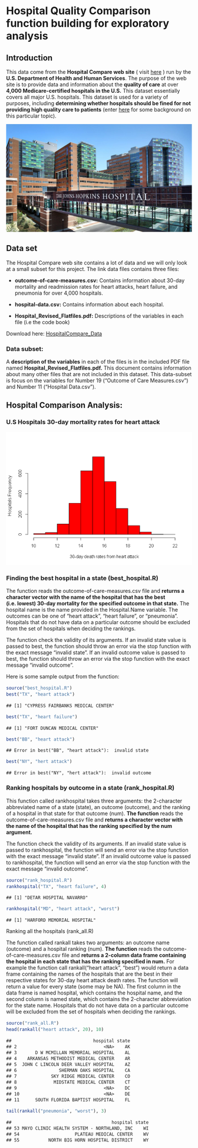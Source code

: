 Hospital Quality Comparison function building for exploratory analysis
================

## Introduction

This data come from the **Hospital Compare web site** ( visit
[here](http://hospitalcompare.hhs.gov) ) run by the **U.S. Department of
Health and Human Services**. The purpose of the web site is to provide
data and information about the **quality of care** at over **4,000
Medicare-certified hospitals in the U.S.** This dataset essentially
covers all major U.S. hospitals. This dataset is used for a variety of
purposes, including **determining whether hospitals should be fined for
not providing high quality care to patients** (enter
[here](http://goo.gl/jAXFX) for some background on this particular
topic).

<img src="hospital_img.jpg" width="800px" />

## Data set

The Hospital Compare web site contains a lot of data and we will only
look at a small subset for this project. The link data files contains
three files:

  - **outcome-of-care-measures.csv:** Contains information about 30-day
    mortality and readmission rates for heart attacks, heart failure,
    and pneumonia for over 4,000 hospitals.

  - **hospital-data.csv:** Contains information about each hospital.

  - **Hospital\_Revised\_Flatfiles.pdf:** Descriptions of the variables
    in each file (i.e the code book)

Download here:
[HospitalCompare\_Data](https://d396qusza40orc.cloudfront.net/rprog%2Fdata%2FProgAssignment3-data.zip)

### Data subset:

A **description of the variables** in each of the files is in the
included PDF file named **Hospital\_Revised\_Flatfiles.pdf.** This
document contains information about many other files that are not
included in this dataset. This data-subset is focus on the variables for
Number 19 (“Outcome of Care Measures.csv”) and Number 11 (“Hospital
Data.csv”).

## Hospital Comparison Analysis:

### U.S Hospitals 30-day mortality rates for heart attack

![](README_files/figure-gfm/unnamed-chunk-2-1.png)<!-- -->

### Finding the best hospital in a state (best\_hospital.R)

The function reads the outcome-of-care-measures.csv file and **returns a
character vector with the name of the hospital that has the best
(i.e. lowest) 30-day mortality for the specified outcome in that
state.** The hospital name is the name provided in the Hospital.Name
variable. The outcomes can be one of “heart attack”, “heart failure”, or
“pneumonia”. Hospitals that do not have data on a particular outcome
should be excluded from the set of hospitals when deciding the rankings.

The function check the validity of its arguments. If an invalid state
value is passed to best, the function should throw an error via the stop
function with the exact message “invalid state”. If an invalid outcome
value is passed to best, the function should throw an error via the stop
function with the exact message “invalid outcome”.

Here is some sample output from the function:

``` r
source("best_hospital.R")
best("TX", "heart attack")
```

    ## [1] "CYPRESS FAIRBANKS MEDICAL CENTER"

``` r
best("TX", "heart failure")
```

    ## [1] "FORT DUNCAN MEDICAL CENTER"

``` r
best("BB", "heart attack")
```

    ## Error in best("BB", "heart attack"):  invalid state

``` r
best("NY", "hert attack")
```

    ## Error in best("NY", "hert attack"):  invalid outcome

### Ranking hospitals by outcome in a state (rank\_hospital.R)

This function called rankhospital takes three arguments: the 2-character
abbreviated name of a state (state), an outcome (outcome), and the
ranking of a hospital in that state for that outcome (num). **The
function** reads the outcome-of-care-measures.csv file and **returns a
character vector with the name of the hospital that has the ranking
specified by the num argument.**

The function check the validity of its arguments. If an invalid state
value is passed to rankhospital, the function will send an error via the
stop function with the exact message “invalid state”. If an invalid
outcome value is passed to rankhospital, the function will send an error
via the stop function with the exact message “invalid outcome”.

``` r
source("rank_hospital.R")
rankhospital("TX", "heart failure", 4)
```

    ## [1] "DETAR HOSPITAL NAVARRO"

``` r
rankhospital("MD", "heart attack", "worst")
```

    ## [1] "HARFORD MEMORIAL HOSPITAL"

Ranking all the hospitals (rank\_all.R)

The function called rankall takes two arguments: an outcome name
(outcome) and a hospital ranking (num). **The function** reads the
outcome-of-care-measures.csv file and **returns a 2-column data frame
containing the hospital in each state that has the ranking specified in
num.** For example the function call rankall(“heart attack”, “best”)
would return a data frame containing the names of the hospitals that are
the best in their respective states for 30-day heart attack death rates.
The function will return a value for every state (some may be NA). The
first column in the data frame is named hospital, which contains the
hospital name, and the second column is named state, which contains the
2-character abbreviation for the state name. Hospitals that do not have
data on a particular outcome will be excluded from the set of hospitals
when deciding the rankings.

``` r
source("rank_all.R")
head(rankall("heart attack", 20), 10)
```

    ##                               hospital state
    ## 2                                 <NA>    AK
    ## 3       D W MCMILLAN MEMORIAL HOSPITAL    AL
    ## 4    ARKANSAS METHODIST MEDICAL CENTER    AR
    ## 5  JOHN C LINCOLN DEER VALLEY HOSPITAL    AZ
    ## 6                SHERMAN OAKS HOSPITAL    CA
    ## 7             SKY RIDGE MEDICAL CENTER    CO
    ## 8              MIDSTATE MEDICAL CENTER    CT
    ## 9                                 <NA>    DC
    ## 10                                <NA>    DE
    ## 11      SOUTH FLORIDA BAPTIST HOSPITAL    FL

``` r
tail(rankall("pneumonia", "worst"), 3)
```

    ##                                      hospital state
    ## 53 MAYO CLINIC HEALTH SYSTEM - NORTHLAND, INC    WI
    ## 54                     PLATEAU MEDICAL CENTER    WV
    ## 55           NORTH BIG HORN HOSPITAL DISTRICT    WY
